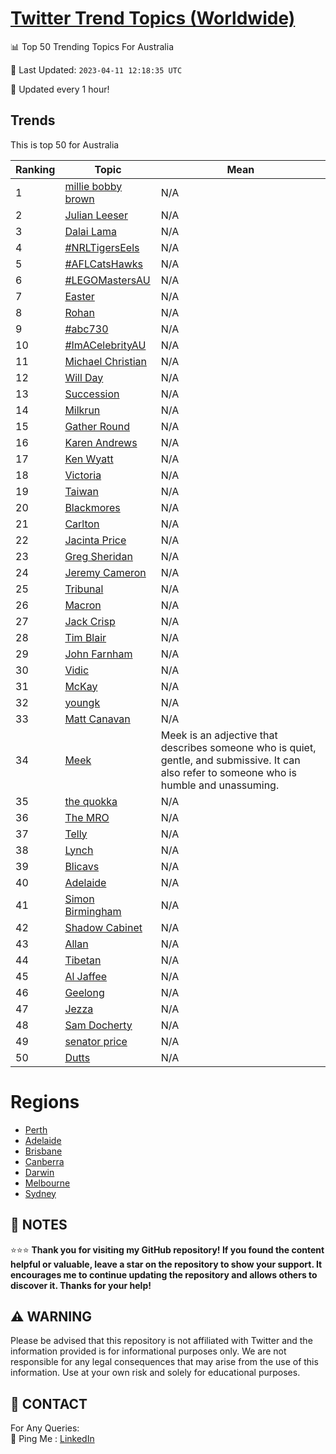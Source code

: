 [Twitter Trend Topics (Worldwide)](https://github.com/ErcinDedeoglu/Twitter-Trend-Topics)
==========


📊 Top 50 Trending Topics For Australia

📆 Last Updated: `2023-04-11 12:18:35 UTC`

🔧 Updated every 1 hour!


## Trends

This is top 50 for Australia

| Ranking | Topic | Mean |
| ------- | ------------ | ------------ |
| 1 | [millie bobby brown](http://twitter.com/search?q=millie+bobby+brown) | N/A |
| 2 | [Julian Leeser](http://twitter.com/search?q=Julian+Leeser) | N/A |
| 3 | [Dalai Lama](http://twitter.com/search?q=Dalai+Lama) | N/A |
| 4 | [#NRLTigersEels](http://twitter.com/search?q=%23NRLTigersEels) | N/A |
| 5 | [#AFLCatsHawks](http://twitter.com/search?q=%23AFLCatsHawks) | N/A |
| 6 | [#LEGOMastersAU](http://twitter.com/search?q=%23LEGOMastersAU) | N/A |
| 7 | [Easter](http://twitter.com/search?q=Easter) | N/A |
| 8 | [Rohan](http://twitter.com/search?q=Rohan) | N/A |
| 9 | [#abc730](http://twitter.com/search?q=%23abc730) | N/A |
| 10 | [#ImACelebrityAU](http://twitter.com/search?q=%23ImACelebrityAU) | N/A |
| 11 | [Michael Christian](http://twitter.com/search?q=Michael+Christian) | N/A |
| 12 | [Will Day](http://twitter.com/search?q=Will+Day) | N/A |
| 13 | [Succession](http://twitter.com/search?q=Succession) | N/A |
| 14 | [Milkrun](http://twitter.com/search?q=Milkrun) | N/A |
| 15 | [Gather Round](http://twitter.com/search?q=Gather+Round) | N/A |
| 16 | [Karen Andrews](http://twitter.com/search?q=Karen+Andrews) | N/A |
| 17 | [Ken Wyatt](http://twitter.com/search?q=Ken+Wyatt) | N/A |
| 18 | [Victoria](http://twitter.com/search?q=Victoria) | N/A |
| 19 | [Taiwan](http://twitter.com/search?q=Taiwan) | N/A |
| 20 | [Blackmores](http://twitter.com/search?q=Blackmores) | N/A |
| 21 | [Carlton](http://twitter.com/search?q=Carlton) | N/A |
| 22 | [Jacinta Price](http://twitter.com/search?q=Jacinta+Price) | N/A |
| 23 | [Greg Sheridan](http://twitter.com/search?q=Greg+Sheridan) | N/A |
| 24 | [Jeremy Cameron](http://twitter.com/search?q=Jeremy+Cameron) | N/A |
| 25 | [Tribunal](http://twitter.com/search?q=Tribunal) | N/A |
| 26 | [Macron](http://twitter.com/search?q=Macron) | N/A |
| 27 | [Jack Crisp](http://twitter.com/search?q=Jack+Crisp) | N/A |
| 28 | [Tim Blair](http://twitter.com/search?q=Tim+Blair) | N/A |
| 29 | [John Farnham](http://twitter.com/search?q=John+Farnham) | N/A |
| 30 | [Vidic](http://twitter.com/search?q=Vidic) | N/A |
| 31 | [McKay](http://twitter.com/search?q=McKay) | N/A |
| 32 | [youngk](http://twitter.com/search?q=youngk) | N/A |
| 33 | [Matt Canavan](http://twitter.com/search?q=Matt+Canavan) | N/A |
| 34 | [Meek](http://twitter.com/search?q=Meek) | Meek is an adjective that describes someone who is quiet, gentle, and submissive. It can also refer to someone who is humble and unassuming. |
| 35 | [the quokka](http://twitter.com/search?q=the+quokka) | N/A |
| 36 | [The MRO](http://twitter.com/search?q=The+MRO) | N/A |
| 37 | [Telly](http://twitter.com/search?q=Telly) | N/A |
| 38 | [Lynch](http://twitter.com/search?q=Lynch) | N/A |
| 39 | [Blicavs](http://twitter.com/search?q=Blicavs) | N/A |
| 40 | [Adelaide](http://twitter.com/search?q=Adelaide) | N/A |
| 41 | [Simon Birmingham](http://twitter.com/search?q=Simon+Birmingham) | N/A |
| 42 | [Shadow Cabinet](http://twitter.com/search?q=Shadow+Cabinet) | N/A |
| 43 | [Allan](http://twitter.com/search?q=Allan) | N/A |
| 44 | [Tibetan](http://twitter.com/search?q=Tibetan) | N/A |
| 45 | [Al Jaffee](http://twitter.com/search?q=Al+Jaffee) | N/A |
| 46 | [Geelong](http://twitter.com/search?q=Geelong) | N/A |
| 47 | [Jezza](http://twitter.com/search?q=Jezza) | N/A |
| 48 | [Sam Docherty](http://twitter.com/search?q=Sam+Docherty) | N/A |
| 49 | [senator price](http://twitter.com/search?q=senator+price) | N/A |
| 50 | [Dutts](http://twitter.com/search?q=Dutts) | N/A |



# Regions

* [Perth](</Australia/Perth.md>)
* [Adelaide](</Australia/Adelaide.md>)
* [Brisbane](</Australia/Brisbane.md>)
* [Canberra](</Australia/Canberra.md>)
* [Darwin](</Australia/Darwin.md>)
* [Melbourne](</Australia/Melbourne.md>)
* [Sydney](</Australia/Sydney.md>)



## 📝 NOTES

⭐⭐⭐ **Thank you for visiting my GitHub repository! If you found the content helpful or valuable, leave a star on the repository to show your support. It encourages me to continue updating the repository and allows others to discover it. Thanks for your help!**


## ⚠️ WARNING

Please be advised that this repository is not affiliated with Twitter and the information provided is for informational purposes only. We are not responsible for any legal consequences that may arise from the use of this information. Use at your own risk and solely for educational purposes.


## 📨 CONTACT

 For Any Queries:  
            🏓 Ping Me : [LinkedIn](https://www.linkedin.com/in/ercindedeoglu/)
